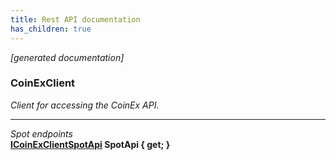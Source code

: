 ```yaml
---
title: Rest API documentation
has_children: true
---
```

*[generated documentation]*  
### CoinExClient  
*Client for accessing the CoinEx API.*
  
***
*Spot endpoints*  
**[ICoinExClientSpotApi](SpotApi/ICoinExClientSpotApi.html) SpotApi { get; }**  
